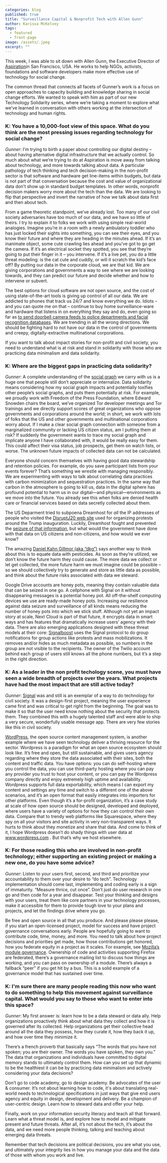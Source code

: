```yaml
---
categories: blog
published: true
title: "Surveillance Capital & Nonprofit Tech with Allen Gunn"
author: Karissa McKelvey
tags:
  - featured
  - front-page
image: /assets/.jpeg
excerpt: ""
---
```


This week, I was able to sit down with Allen Gunn, the Executive Director of [Aspiration](www.aspirationtech.org)in San Francisco, USA. He works to help NGOs, activists, foundations and software developers make more effective use of technology for social change.

The common thread that connects all facets of Gunner’s work is a focus on open approaches to capacity building and knowledge sharing in social change efforts. We wanted to speak with him as part of our new Technology Solidarity series, where we’re taking a moment to explore what we’ve learned in conversation with others working at the intersection of technology and human rights.

### K: You have a 10,000-foot view of this space. What do you think are the most pressing issues regarding technology for social change?  

*Gunner*: 
I’m trying to birth a paper about controlling our digital destiny – about having alternative digital infrastructure that we actually control. So much about what we’re trying to do at Aspiration is move away from talking about technology, and more towards talking about data. A particular pathology of tech thinking and tech decision-making in the non-profit sector is that software and hardware get line-items within budgets, but data is not part of that conversation because the cost and value of organizational data don’t show up in standard budget templates. In other words, nonprofit decision makers worry more about the tech than the data. We are looking to flip that perspective and invert the narrative of how we talk about data first and then about tech.

From a game theoretic standpoint, we’ve already lost. Too many of our civil society adversaries have too much of our data, and we have so little of theirs. I try to explain it to folks we work with using simple real-world analogies. Imagine you’re in a room with a newly ambulatory toddler who has just locked their sights into something, you can see their eyes, and you know their future and where they are heading in the minutes ahead. If it’s an inanimate object, some cute crawling lies ahead and you’ve got to go get the camera. If it’s an electrical socket they spotted, you see that they’re going to put their finger in it – you intervene. If it’s a live pet, you do a little threat modeling: is the cat cute and cuddly, or will it scratch the kid’s face off? By putting our data in the corporate cloud, we are that kid. We are giving corporations and governments a way to see where we are looking towards, and they can predict our future and decide whether and how to intervene or subvert.

The best options for cloud software are not open source, and the cost of using state-of-the-art tools is giving up control of all our data. We are addicted to phones that track us 24/7 and know everything we do. Idiots – and you can quote me on that – continue to buy home surveillance-ware and hardware that listens in on everything they say and do, even going so far as [to send doorbell camera feeds to police departments and facial recognition databases](https://www.eff.org/deeplinks/2019/08/amazons-ring-perfect-storm-privacy-threats). We are trending in all the wrong directions. We should be fighting hard to not have our data in the control of governments and creepy, digitally-extractive multinational corporations.

If you want to talk about impact stories for non-profit and civil society, you need to understand what is at risk and stand in solidarity with those who are practicing data minimalism and data solidarity.

### K: Where are the biggest gaps in practicing data solidarity? 

*Gunner*: 
 A complete understanding of the [social graph](https://en.wikipedia.org/wiki/Social_graph) we carry with us is a huge one that people still don’t appreciate or internalize. Data solidarity means considering how my social graph impacts and potentially toxifies other people’s social graphs, and puts them potentially at risk. For example, we proudly work with Freedom of the Press Foundation, where Edward Snowden chairs the board, we’ve organized Tor developer meetings and Tor trainings and we directly support scores of great organizations who oppose governments and corporations around the world; in short, we work with lots of folks that the US and other governments and multinational corporations worry about. If I make a clear social graph connection with someone from a marginalized community or lacking US citizen status, am I putting them at risk? If suddenly the government wants to trace my social graph and implicate anyone I have collaborated with, it would be really easy for them. This could affect their visa status, job prospects, get them on watch lists, or worse. The unknown future impacts of collected data can not be calculated. 

Everyone should concern themselves with having good data stewardship and retention policies. For example, do you save participant lists from your events forever? That’s something we wrestle with managing responsibly. We are experimenting with ways to talk about correlating data practices with carbon minimization and sequestration practices. In the same way that carbon in the atmosphere is going to kill us, data in the digital sphere has profound potential to harm us in our digital—and physical—environments as we move into the future. You already see this when folks are denied health care or financial services based on data secretly collected about them. 

The US Deparment tried to subpoena Dreamhost for *all* the IP addresses of people who visited the [DisruptJ20 web site](http://www.disruptj20.org/) used for organizing protests around the Trump inauguration. Luckily, Dreamhost fought and prevented the [seizure of that information](https://en.wikipedia.org/wiki/DisruptJ20#Legal_proceedings), but what would the government have done with that data on US citizens and non-citizens, and how would we ever know?

The amazing [Daniel Kahn Gillmor (aka “dkg”)](https://www.aclu.org/news/by/daniel-kahn-gillmor/) says another way to think about this is to equate data with pesticides. As soon as they’re utilized, we don’t know the future harm they could cause. The more data we collect or let get collected, the more future harm we must imagine could be possible – so we should collectively try to generate and store as little data as possible, and think about the future risks associated with data we steward.

Google Drive accounts are honey pots, meaning they contain valuable data that can be seized in one go. A cellphone with Signal on it without disappearing messages is a potential honey pot. All off-the-shelf computing devices we use are ready-made honey pots. Increasing our resilience against data seizure and surveillance of all kinds means reducing the number of honey pots into which we stick stuff. Although not yet an impact story at scale, Next Cloud is part of that future, it encrypts data in smart ways and has features that dramatically increase users’ agency with their data. There are also emerging applications designed with these threat models at their core: [Signalboost](https://signalboost.info/) uses the Signal protocol to do group notifications for group actions like protests and mass mobilizations. It removes and/or hides as much metadata as possible, so numbers in the group are not visible to the recipients. The owner of the Twilio account behind each group of users still knows all the phone numbers, but it’s a step in the right direction.

### K: As a leader in the non profit techology scene, you must have seen a wide breadth of projects over the years. What projects have had the most impact that are still active today?

*Gunner*: [Signal](https://signal.org) was and still is an exemplar of a way to do technology for civil society. It was a design-first project, meaning the user experience came first and was critical to get right from the beginning. The goal was to make it so that the user need know nothing about the security that protects them. They combined this with a hugely talented staff and were able to ship a very secure, wonderfully usable message app. There are very few stories like this in civil society.

[WordPress](https://wordpress.org), the open source content management system, is another example where we have seen technology deliver a thriving resource for the sector. Wordpress is a paradigm for what an open source ecosystem should look like. It’s free and open, but still sustainable, and gives users agency regarding where they store the data associated with their sites, both the content and traffic data. You have options: you can do self-hosting where you control the data, you can use third-party hosting where you can pay any provider you trust to host your content, or you can pay the Wordpress company directly and enjoy extremely high uptime and availability. Wordpress supports full data exportability, which means I can export my content and settings any time and switch to a different one of the above scenarios, and it’s an open format that easily integrates into importers for other platforms. Even though it’s a for-profit organization, it’s a case study at scale of how open source should be designed, developed and deployed, where users have a variety of options for how they can control their own data. Compare that to trendy web platforms like Squarespace, where they spy on all your visitors and site activity in very non-transparent ways. It hurts to think about they monetize and share that data. And come to think of it, I hope Wordpress doesn’t do shady things with user data at www.wordpress.com . But that’s why we host elsewhere.

### K: For those reading this who are involved in non-profit technology; either supporting an existing project or making a new one, do you have some advice?

*Gunner*:  Listen to your users first, second, and third and prioritize your accountability to them over your desire to “do tech”. Technology implementation should come last, implementing and coding early is a sign of immaturity. “Measure thrice, cut once”. Don’t just do user research in one go and then code for a year and disappear. Test your thinking and designs with your users, treat them like core partners in your technology processes, make it accessible for them to provide tough love to your plans and projects, and let the findings drive where you go.

Be free and open source in all that you produce. And please please please, if you start an open-licensed project, model for success and have project governance conversations early. People are hopefully going to want to contribute code, time, money, and more. You need to talk about how project decisions and priorities get made, how those contributions get honored, how you federate equity in a project as it scales. For example, see [Mozilla’s module governance](https://wiki.mozilla.org/Modules). Ownership of code and activities supporting Firefox are federated, there’s a governance mailing list to discuss how things are working, and you can pass on ownership of a module. There’s always a fallback “peer” if you get hit by a bus. This is a solid example of a governance model that has sustained over time.


### K: I'm sure there are many people reading this now who want to do something to help this movement against surveillance capital. What would you say to those who want to enter into this space?

*Gunner*: My first answer is: learn how to be a data steward or data ally. Help organizations proactively think about what data they collect and how it is governed after its collected. Help organizations get their collective head around all the data they possess, how they curate it, how they back it up, and how over time they minimize it.

There’s a french proverb that basically says “The words that you have not spoken; you are their owner. The words you have spoken, they own you.” The data that organizations and individuals have committed to digital memory stands to ultimately control them. How can you set up that dynamic to be the healthiest it can be by practicing data minimalism and actively considering your data decisions?

Don’t go to code academy, go to design academy. Be advocates of the user & consumer. It’s not about learning how to code, it's about translating real-world needs to technological specifications in just ways that give end users agency and equity in design, development and delivery. Be a champion of user-centric design. Learn how to steward data and offer your help.

Finally, work on your information security literacy and teach all that forward. Learn what a threat model is, and explore how to model and mitigate present and future threats. After all, it’s not about the tech, it’s about the data, and we need more people thinking, talking and teaching about emerging data threats.

Remember that tech decisions are political decisions, you are what you use, and ultimately your integrity lies in how you manage your data and the data of those with whom you work and live.
